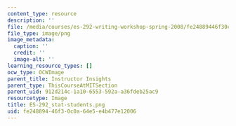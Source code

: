```yaml
---
content_type: resource
description: ''
file: /media/courses/es-292-writing-workshop-spring-2008/fe24889446f30c0a64e5e4b477e12006_ES-292_stat-students.png
file_type: image/png
image_metadata:
  caption: ''
  credit: ''
  image-alt: ''
learning_resource_types: []
ocw_type: OCWImage
parent_title: Instructor Insights
parent_type: ThisCourseAtMITSection
parent_uid: 912d214c-1a10-6553-592a-a36fdeb25ac9
resourcetype: Image
title: ES-292_stat-students.png
uid: fe248894-46f3-0c0a-64e5-e4b477e12006
---
```

